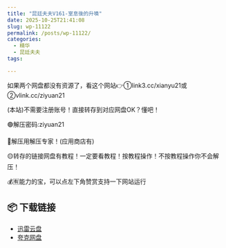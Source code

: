 ```yaml
---
title: "昆廷夫夫V161-室息後的升噴"
date: 2025-10-25T21:41:08
slug: wp-11122
permalink: /posts/wp-11122/
categories:
  - 精华
  - 昆廷夫夫
tags:

---
```


如果两个网盘都没有资源了，看这个网站👉①link3.cc/xianyu21或②vlink.cc/ziyuan21

(本站)不需要注册账号！直接转存到对应网盘OK？懂吧！

🟢解压密码:ziyuan21

🔵解压用解压专家！(应用商店有)

🟡转存的链接网盘有教程！一定要看教程！按教程操作！不按教程操作你不会解压！

💰🈶能力的宝，可以点左下角赞赏支持一下网站运行

## 📦 下载链接
- [迅雷云盘](https://blziyuan21.com/pay-download/11122?key=ba58a83e4b&down_id=0)
- [夸克网盘](https://blziyuan21.com/pay-download/11122?key=ba58a83e4b&down_id=1)

